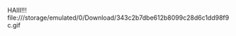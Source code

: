 HAIII!!! 
 file:///storage/emulated/0/Download/343c2b7dbe612b8099c28d6c1dd98f9c.gif
 
<!--
**Mikupilled-beep/Mikupilled-beep** is a ✨ _special_ ✨ repository because its `README.md` (this file) appears on your GitHub pro
-->
